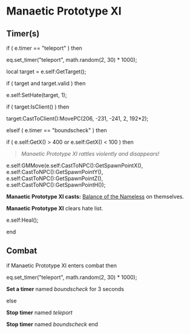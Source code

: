 # Manaetic Prototype XI


## Timer(s)


if ( e.timer == "teleport" ) then




eq.set_timer("teleport", math.random(2, 30) * 1000);


local target = e.self:GetTarget();





if ( target and target.valid ) then



e.self:SetHate(target, 1);



if ( target:IsClient() ) then




target:CastToClient():MovePC(206, -231, -241, 2, 192*2);







elseif ( e.timer == "boundscheck" ) then


if ( e.self:GetX() > 400 or e.self:GetX() < 100 ) then



>*Manaetic Prototype XI rattles violently and disappears!*



e.self:GMMove(e.self:CastToNPC():GetSpawnPointX(), e.self:CastToNPC():GetSpawnPointY(), e.self:CastToNPC():GetSpawnPointZ(), e.self:CastToNPC():GetSpawnPointH());



**Manaetic Prototype XI casts:** [Balance of the Nameless](/spell/3230) on themselves.



**Manaetic Prototype XI** clears hate list.



e.self:Heal();

end



## Combat

if  Manaetic Prototype XI enters combat  then


eq.set_timer("teleport", math.random(2, 30) * 1000);


**Set a timer** named *boundscheck* for 3 seconds

else


**Stop timer** named *teleport*


**Stop timer** named *boundscheck*
end
